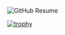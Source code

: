 ![GitHub Resume](https://user-images.githubusercontent.com/107999456/183877221-d4e84e7c-17e9-42a9-bba3-462899350ac5.png)

[![trophy](https://github-profile-trophy.vercel.app/?username=CoolmixZero)](https://github.com/ryo-ma/github-profile-trophy)
